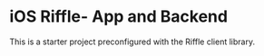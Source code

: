 # iOS Riffle- App and Backend

This is a starter project preconfigured with the Riffle client library. 